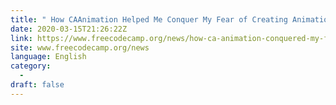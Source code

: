 ```yaml
---
title: " How CAAnimation Helped Me Conquer My Fear of Creating Animations "
date: 2020-03-15T21:26:22Z
link: https://www.freecodecamp.org/news/how-ca-animation-conquered-my-fear-of-animations/?utm_medium=RSS&utm_source=news.12bit.vn
site: www.freecodecamp.org/news
language: English
category:
  -   
draft: false
---
```

